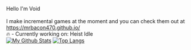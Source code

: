 Hello I'm Void<br><br>
I make incremental games at the moment and you can check them out at https://mrbacon470.github.io/<br>
:fire: - Currently working on: Heist Idle<br>
[![My Github Stats](https://github-readme-stats.vercel.app/api?username=MrBacon470&count_private=true&show_icons=true&theme=dark)](https://github.com/anuraghazra/github-readme-stats)
[![Top Langs](https://github-readme-stats.vercel.app/api/top-langs/?username=MrBacon470&theme=dark&layout=compact)](https://github.com/anuraghazra/github-readme-stats)
